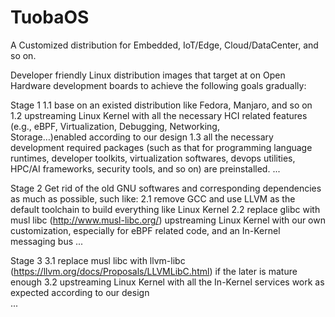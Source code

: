 # TuobaOS
A Customized distribution for Embedded, IoT/Edge, Cloud/DataCenter, and so on. 

Developer friendly Linux distribution images that target at on Open Hardware development boards to achieve the following goals gradually:

Stage 1 
   1.1 base on an existed distribution like Fedora, Manjaro, and so on 
   1.2 upstreaming Linux Kernel with all the necessary HCI related features (e.g., eBPF, Virtualization, Debugging, Networking,     
        Storage…)enabled according to our design 
   1.3 all the necessary development required packages (such as that for programming language runtimes, developer toolkits, 
        virtualization softwares, devops utilities, HPC/AI frameworks, security tools, and so on) are preinstalled.
   ...

Stage 2
   Get rid of the old GNU softwares and corresponding dependencies as much as possible, such like: 
   2.1 remove GCC and use LLVM as the default toolchain to build everything like Linux Kernel
   2.2 replace glibc with musl libc (http://www.musl-libc.org/) upstreaming Linux Kernel with our own customization, 
       especially for eBPF related code, and an In-Kernel messaging bus
   ...
  
Stage 3
   3.1 replace musl libc with llvm-libc (https://llvm.org/docs/Proposals/LLVMLibC.html) if the later is mature enough 
   3.2 upstreaming Linux Kernel with all the In-Kernel services work as expected according to our design  
   ...


    

